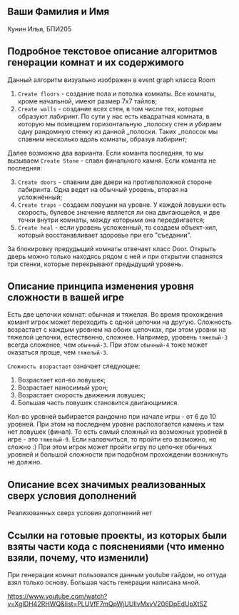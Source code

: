 ## Ваши Фамилия и Имя

Кунин Илья, БПИ205

## Подробное текстовое описание алгоритмов генерации комнат и их содержимого

Данный алгоритм визуально изображен в event graph класса Room

1. `Create floors` - создание пола и потолка комнаты. Все комнаты, кроме начальной, имеют размер 7х7 тайлов;
2. `Create walls` - создание всех стен, в том числе тех, которые образуют лабиринт. По сути у нас есть квадратная комната, в которую мы помещаем горизонтальную _полоску стен и убираем одну рандомную стенку из данной _полоски. Таких _полосок мы спавним несколько вдоль комнаты, образуя лабиринт;

Далее возможно два варианта. Если команта последняя, то мы вызываем `Create Stone` - спавн финального камня.
Если команта не последняя:

3. `Create doors` - спавним две двери на противположной стороне лабиринта. Одна ведет на обычный уровень, вторая на усложнённый;
4. `Create traps` - создаем ловушки на уровне. У каждой ловушки есть скорость, булевое значение является ли она двигающейся, и две точки внутри комнаты, между которыми она передвигается;
5. `Create heal` - если уровень усложенный, то создаем объект-хил, который восстанавливает здоровье при его "съедании".

За блокировку предудыщий комнаты отвечает класс Door. Открыть дверь можно только находясь рядом с ней и при открытии спавнятся три стенки, которые перекрывают предыдущий уровень.

## Описание принципа изменения уровня сложности в вашей игре

Есть две цепочки комнат: обычная и тяжелая. Во время прохождения комант игрок может переходить с одной цепочки на другую. Сложность возрастает с каждым уровнем на обоих цепочках, при этом уровни на тяжелой цепочки, естественно, сложнее. Например, уровень `тяжелый-3` всегда сложенее, чем `обычный-3`. При этом `обычный-4` тоже может оказаться проще, чем `тяжелый-3`.

`Сложность возрастает` означает следующее:
1. Возрастает кол-во ловушек;
2. Возрастает наносимый урон;
3. Возрастает скорость движения ловушек;
4. Большая часть ловушек становится двигающимися.

Кол-во уровней выбирается рандомно при начале игры - от 6 до 10 уровней. При этом на последнем уровне распологается камень и там нет ловушек (финал). То есть самый сложный из возможных уровней в игре - это `тяжелый-9`. Если наловчиться, то пройти его возможно, но сложно :) При этом игрок может пройти игру по цепочке обычных уровней и большой сложности при подобном прохождении возникнуть не должно.

## Описание всех значимых реализованных сверх условия дополнений

Реализованных сверх условия дополнений нет

## Ссылки на готовые проекты, из которых были взяты части кода с пояснениями (что именно взяли, почему, что изменили)

При генерации комнат пользовался данным youtube гайдом, но оттуда взял только основу. Большая часть генерации написана мной.

https://www.youtube.com/watch?v=XgIDH42RHWQ&list=PLUVfF7mQpWjUUIlvMxvV206DpEdUpXtSZ
